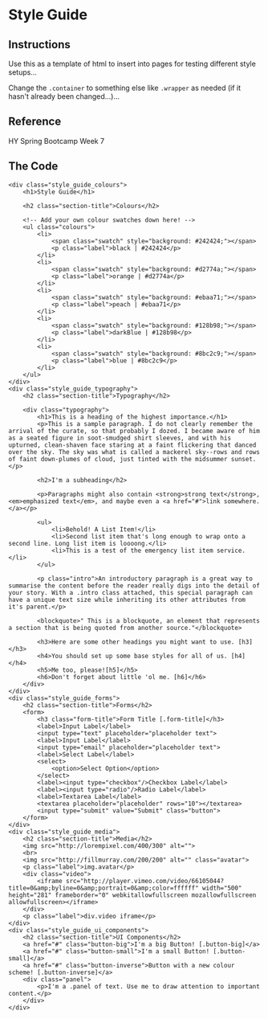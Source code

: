 # Style Guide

## Instructions

Use this as a template of html to insert into pages for testing different style setups...

Change the `.container` to something else like `.wrapper` as needed (if it hasn't already been changed...)...

## Reference

HY Spring Bootcamp Week 7

## The Code

	<div class="style_guide_colours">
		<h1>Style Guide</h1>

		<h2 class="section-title">Colours</h2>

		<!-- Add your own colour swatches down here! -->
		<ul class="colours">
			<li>
				<span class="swatch" style="background: #242424;"></span>		
				<p class="label">black | #242424</p>
			</li>
			<li>
				<span class="swatch" style="background: #d2774a;"></span>		
				<p class="label">orange | #d2774a</p>
			</li>
			<li>
				<span class="swatch" style="background: #ebaa71;"></span>		
				<p class="label">peach | #ebaa71</p>
			</li>
			<li>
				<span class="swatch" style="background: #128b98;"></span>		
				<p class="label">darkBlue | #128b98</p>
			</li>
			<li>
				<span class="swatch" style="background: #8bc2c9;"></span>		
				<p class="label">blue | #8bc2c9</p>
			</li>
		</ul>
	</div>
	<div class="style_guide_typography">
		<h2 class="section-title">Typography</h2>

		<div class="typography">
			<h1>This is a heading of the highest importance.</h1>
			<p>This is a sample paragraph. I do not clearly remember the arrival of the curate, so that probably I dozed. I became aware of him as a seated figure in soot-smudged shirt sleeves, and with his upturned, clean-shaven face staring at a faint flickering that danced over the sky. The sky was what is called a mackerel sky--rows and rows of faint down-plumes of cloud, just tinted with the midsummer sunset.</p>

			<h2>I'm a subheading</h2>

			<p>Paragraphs might also contain <strong>strong text</strong>, <em>emphasized text</em>, and maybe even a <a href="#">link somewhere.</a></p>

			<ul>
				<li>Behold! A List Item!</li>
				<li>Second list item that's long enough to wrap onto a second line. Long list item is loooong.</li>
				<li>This is a test of the emergency list item service.</li>
			</ul>

			<p class="intro">An introductory paragraph is a great way to summarise the content before the reader really digs into the detail of your story. With a .intro class attached, this special paragraph can have a unique text size while inheriting its other attributes from it's parent.</p>
			
			<blockquote>" This is a blockquote, an element that represents a section that is being quoted from another source."</blockquote>

			<h3>Here are some other headings you might want to use. [h3]</h3>
			<h4>You should set up some base styles for all of us. [h4]</h4>
			<h5>Me too, please![h5]</h5>
			<h6>Don't forget about little 'ol me. [h6]</h6>
		</div>
	</div>
	<div class="style_guide_forms">
		<h2 class="section-title">Forms</h2>
		<form>
			<h3 class="form-title">Form Title [.form-title]</h3>
			<label>Input Label</label>
			<input type="text" placeholder="placeholder text">
			<label>Input Label</label>
			<input type="email" placeholder="placeholder text">
			<label>Select Label</label>
			<select>
				<option>Select Option</option>
			</select>
			<label><input type="checkbox"/>Checkbox Label</label>
			<label><input type="radio"/>Radio Label</label>
			<label>Textarea Label</label>
			<textarea placeholder="placeholder" rows="10"></textarea>
			<input type="submit" value="Submit" class="button">
		</form>
	</div>
	<div class="style_guide_media">
		<h2 class="section-title">Media</h2>
		<img src="http://lorempixel.com/400/300" alt="">
		<br>
		<img src="http://fillmurray.com/200/200" alt="" class="avatar">
		<p class="label">img.avatar</p>
		<div class="video">
			<iframe src="http://player.vimeo.com/video/66105044?title=0&amp;byline=0&amp;portrait=0&amp;color=ffffff" width="500" height="281" frameborder="0" webkitallowfullscreen mozallowfullscreen allowfullscreen></iframe>
		</div>
		<p class="label">div.video iframe</p>
	</div>
	<div class="style_guide_ui_components">
		<h2 class="section-title">UI Components</h2>
		<a href="#" class="button-big">I'm a big Button! [.button-big]</a>
		<a href="#" class="button-small">I'm a small Button! [.button-small]</a>
		<a href="#" class="button-inverse">Button with a new colour scheme! [.button-inverse]</a>
		<div class="panel">
			<p>I'm a .panel of text. Use me to draw attention to important content.</p>
		</div>
	</div>

